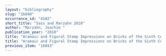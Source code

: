 ```yaml
---
layout: "bibliography"
slug: "16840"
occurrence_id: "4102"
short_title: "Sass and Marzahn 2010"
author: "Marzahn, Joachim "
publication_year: "2010"
title: "Aramaic and Figural Stamp Impressions on Bricks of the Sixth Century B.C. from Babylon. With Drawings by N. Zýevi, Wissenschaftliche Veröffentlichungen der Deutschen Orient-Gesellschaft 127 (Wiesbaden)"
title: "Aramaic and Figural Stamp Impressions on Bricks of the Sixth Century B.C. from Babylon. With Drawings by N. Zýevi, Wissenschaftliche Veröffentlichungen der Deutschen Orient-Gesellschaft 127 (Wiesbaden)"
previous_item: "16843"
---
```

